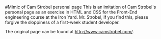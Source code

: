 #Mimic of Cam Strobel personal page
This is an imitation of Cam Strobel's personal page as an exercise in HTML and CSS for the Front-End engineering course at the Iron Yard. Mr. Strobel, if you find this, please forgive the sloppiness of a first-week student developer.

The original page can be found at http://www.camstrobel.com/.
